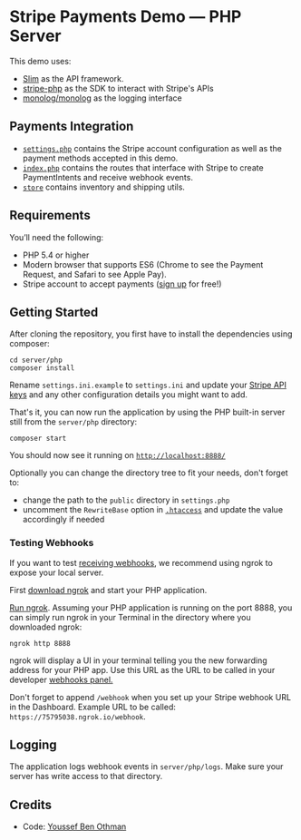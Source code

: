 # Stripe Payments Demo — PHP Server

This demo uses:

- [Slim](http://www.slimframework.com/) as the API framework.
- [stripe-php](https://github.com/stripe/stripe-php) as the SDK to interact with Stripe's APIs
- [monolog/monolog](https://github.com/Seldaek/monolog) as the logging interface

## Payments Integration

- [`settings.php`](settings.php) contains the Stripe account configuration as well as the payment methods accepted in this demo.
- [`index.php`](index.php) contains the routes that interface with Stripe to create PaymentIntents and receive webhook events.
- [`store`](store) contains inventory and shipping utils.

## Requirements

You’ll need the following:

- PHP 5.4 or higher
- Modern browser that supports ES6 (Chrome to see the Payment Request, and Safari to see Apple Pay).
- Stripe account to accept payments ([sign up](https://dashboard.stripe.com/register) for free!)

## Getting Started

After cloning the repository, you first have to install the dependencies using composer:

```
cd server/php
composer install
```

Rename `settings.ini.example` to `settings.ini` and update your [Stripe API keys](https://dashboard.stripe.com/account/apikeys) and any other configuration details you might want to add.

That's it, you can now run the application by using the PHP built-in server still from the `server/php` directory:

```
composer start
```

You should now see it running on [`http://localhost:8888/`](http://localhost:8888/)

Optionally you can change the directory tree to fit your needs, don't forget to:

- change the path to the `public` directory in `settings.php`
- uncomment the `RewriteBase` option in [`.htaccess`](.htaccess) and update the value accordingly if needed

### Testing Webhooks

If you want to test [receiving webhooks](https://stripe.com/docs/webhooks), we recommend using ngrok to expose your local server.

First [download ngrok](https://ngrok.com) and start your PHP application.

[Run ngrok](https://ngrok.com/docs). Assuming your PHP application is running on the port 8888, you can simply run ngrok in your Terminal in the directory where you downloaded ngrok:

```
ngrok http 8888
```

ngrok will display a UI in your terminal telling you the new forwarding address for your PHP app. Use this URL as the URL to be called in your developer [webhooks panel.](https://dashboard.stripe.com/account/webhooks)

Don't forget to append `/webhook` when you set up your Stripe webhook URL in the Dashboard. Example URL to be called: `https://75795038.ngrok.io/webhook`.

## Logging

The application logs webhook events in `server/php/logs`. Make sure your server has write access to that directory.

## Credits

- Code: [Youssef Ben Othman](https://twitter.com/_youbo)
